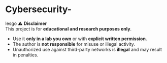 # Cybersecurity-
lesgo
⚠️ **Disclaimer**  
This project is for **educational and research purposes only**.  
- Use it **only in a lab you own** or with **explicit written permission**.  
- The author is **not responsible** for misuse or illegal activity.  
- Unauthorized use against third-party networks is **illegal** and may result in penalties.  
